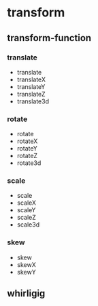 # transform 
## transform-function
### translate
- translate
- translateX
- translateY
- translateZ
- translate3d

### rotate
- rotate
- rotateX
- rotateY
- rotateZ
- rotate3d

### scale
- scale
- scaleX
- scaleY
- scaleZ
- scale3d

### skew
- skew
- skewX
- skewY

## whirligig
